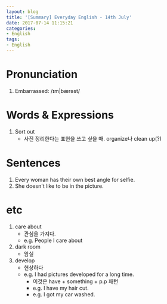 ```yaml
---
layout: blog
title: '[Summary] Everyday English - 14th July'
date: 2017-07-14 11:15:21
categories:
- English
tags:
- English
---
```


# Pronunciation
1. Embarrassed: /ɪm|bӕrəst/

# Words & Expressions
1. Sort out
    - 사진 정리한다는 표현을 쓰고 싶을 때. organize나 clean up(?)

# Sentences
1. Every woman has their own best angle for selfie.
1. She doesn't like to be in the picture.

# etc
1. care about
    - 관심을 가지다.
    - e.g. People I care about
1. dark room
    - 암실
1. develop
    - 현상하다
    - e.g. I had pictures developed for a long time.
        - 이것은 have + something + p.p 패턴
        - e.g. I have my hair cut.
        - e.g. I got my car washed.
